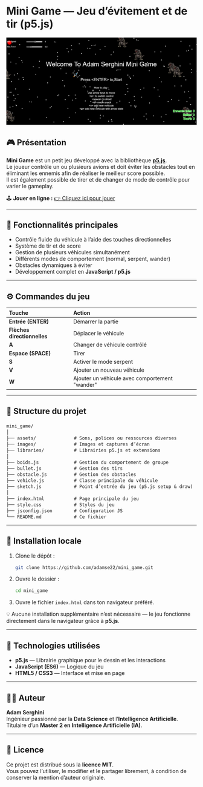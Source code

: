 #  Mini Game — Jeu d’évitement et de tir (p5.js)

![Mini Game Screenshot](images/Game.PNG)

## 🎮 Présentation

**Mini Game** est un petit jeu développé avec la bibliothèque **[p5.js](https://p5js.org/)**.  
Le joueur contrôle un ou plusieurs avions et doit éviter les obstacles tout en éliminant les ennemis afin de réaliser le meilleur score possible.  
Il est également possible de tirer et de changer de mode de contrôle pour varier le gameplay.

🕹️ **Jouer en ligne :** [👉 Cliquez ici pour jouer](https://adamse22.github.io/mini_game/)

---

## 🧠 Fonctionnalités principales

- Contrôle fluide du véhicule à l’aide des touches directionnelles  
- Système de tir et de score  
- Gestion de plusieurs véhicules simultanément  
- Différents modes de comportement (normal, serpent, wander)  
- Obstacles dynamiques à éviter  
- Développement complet en **JavaScript / p5.js**

---

## ⚙️ Commandes du jeu

| Touche | Action |
|:-------|:--------|
| **Entrée (ENTER)** | Démarrer la partie |
| **Flèches directionnelles** | Déplacer le véhicule |
| **A** | Changer de véhicule contrôlé |
| **Espace (SPACE)** | Tirer |
| **S** | Activer le mode serpent |
| **V** | Ajouter un nouveau véhicule |
| **W** | Ajouter un véhicule avec comportement "wander" |

---

## 📁 Structure du projet

```
mini_game/
│
├── assets/              # Sons, polices ou ressources diverses
├── images/              # Images et captures d’écran
├── libraries/           # Librairies p5.js et extensions
│
├── boids.js             # Gestion du comportement de groupe
├── bullet.js            # Gestion des tirs
├── obstacle.js          # Gestion des obstacles
├── vehicle.js           # Classe principale du véhicule
├── sketch.js            # Point d’entrée du jeu (p5.js setup & draw)
│
├── index.html           # Page principale du jeu
├── style.css            # Styles du jeu
├── jsconfig.json        # Configuration JS
└── README.md            # Ce fichier
```

---

## 🚀 Installation locale

1. Clone le dépôt :
   ```bash
   git clone https://github.com/adamse22/mini_game.git
   ```

2. Ouvre le dossier :
   ```bash
   cd mini_game
   ```

3. Ouvre le fichier `index.html` dans ton navigateur préféré.

💡 Aucune installation supplémentaire n’est nécessaire — le jeu fonctionne directement dans le navigateur grâce à **p5.js**.

---

## 🧩 Technologies utilisées
- **p5.js** — Librairie graphique pour le dessin et les interactions  
- **JavaScript (ES6)** — Logique du jeu  
- **HTML5 / CSS3** — Interface et mise en page


---

## 👨‍💻 Auteur

**Adam Serghini**  
Ingénieur passionné par la **Data Science** et l’**Intelligence Artificielle**.  
Titulaire d’un **Master 2 en Intelligence Artificielle (IA)**.  

---

## 📜 Licence
Ce projet est distribué sous la **licence MIT**.  
Vous pouvez l’utiliser, le modifier et le partager librement, à condition de conserver la mention d’auteur originale.


